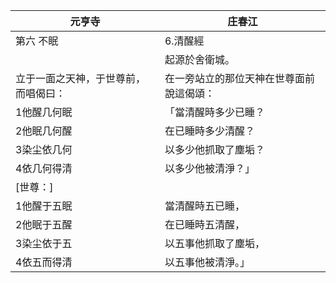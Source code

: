 | 元亨寺                               | 庄春江                                   |
| ------------------------------------ | ---------------------------------------- |
| 第六 不眠                            | 6.清醒經                                 |
|                                      | 起源於舍衛城。                           |
| 立于一面之天神，于世尊前，而唱偈曰： | 在一旁站立的那位天神在世尊面前說這偈頌： |
| 1他醒几何眠                          | 「當清醒時多少已睡？                     |
| 2他眠几何醒                          | 在已睡時多少清醒？                       |
| 3染尘依几何                          | 以多少他抓取了塵垢？                     |
| 4依几何得清                          | 以多少他被清淨？」                       |
| [世尊：]                             |                                          |
| 1他醒于五眠                          | 當清醒時五已睡，                         |
| 2他眠于五醒                          | 在已睡時五清醒，                         |
| 3染尘依于五                          | 以五事他抓取了塵垢，                     |
| 4依五而得清                          | 以五事他被清淨。」                       |